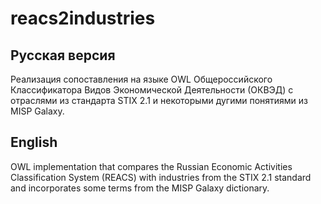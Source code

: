 # reacs2industries

## Русская версия

Реализация сопоставления на языке OWL Общероссийского Классификатора Видов Экономической Деятельности (ОКВЭД) с отраслями из стандарта STIX 2.1 и некоторыми дугими понятиями из MISP Galaxy.


## English

OWL implementation that compares the Russian Economic Activities Classification System (REACS) with industries from the STIX 2.1 standard and incorporates some terms from the MISP Galaxy dictionary.
